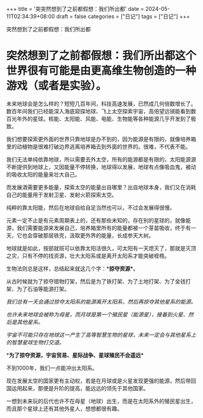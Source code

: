 +++
title = '突突然想到了之前都假想：我们所出都'
date = 2024-05-11T02:34:39+08:00
draft = false
categories = ["日记"]
tags = ["日记"]
+++


突然想到了之前都假想：我们所出都

# 突然想到了之前都假想：我们所出都这个世界很有可能是由更高维生物创造的一种游戏（或者是实验）。

未来地球会是怎么样的？短短几百年间，科技高速发展，已然成几何倍数增长了。数百年间我们已经能深入海底窥探地球、飞上太空探索宇宙，高倍望远镜能看到数百光年外的星球。核能、太阳能、风能、电能、生物能等各种能源几乎开发到了极致。




我们想要探索更外面的世界只靠地球是办不到的，因为能源是有限的，就像培养箱里的动植物是很难打破边界逃离培养箱去到外面的世界的。很难，不代表不能。




我们无法单纯依靠地球，所以需要去外太空，所有的能源都是有限的，太阳能源源不断提供到地球上，又因能量不停转换，地球得以发展，地球有点像吸血鬼，被动的吸收太阳的能量来壮大自己。




而发展酒需要更多能量，探索太空的能量出自哪里？出自地球本身，我们又在消耗自己的能量用于发射卫星、发射火箭探索太空。




纯粹的靠太阳能，然后在地球自给自足当然也可以，不过会发展得很慢。




元素一定不止是有元素周期表上的，还有那些未知的，存在别的星球的，就像能源，我们需要能源来发展自己，培养箱里所有的能量都被一个芽苗吸收，终于有一天，它也会穿破那层铁壳，汲取更外界的能量，长成参天大树。




地球就是如此，按部就班可以依靠太阳活很久，可太阳有一天熄灭了，那就是灭顶之灾，只有不停的找资源，壮大太阳系或是离开太阳系才能突破桎梏。




生物法则总是这样，总结起来就这几个字：***掠夺资源\***。




从古时候就为了掠夺猎物打架，然后是为了铁打架、为了土地打架、为了金钱打架、为了石油等能源打架。




*我们总有一天会通过掠夺太阳系的能源离开太阳系，然后再掠夺其他星系的能源。*




*也许未来地球会被称为母星，而月球是第一个殖民星（能源星），接着到火星、然后是其他星系。*




*宇宙不可能只存在地球这一产生了高等智慧生物的星球，未来一定会与其他星系上的智慧星球生物打交道。*




***为了掠夺资源，宇宙贸易、星际战争、星球殖民不会遥远\***




不到1000年，我们一点能冲出太阳系。




现在发展太空的国家更有主动权，若是在月球或是火星发现更强的能源，然后带回国运用起来，那便是升阶的提高，能远远的领先于其他国家。




一想到未来玩的后代也许不在母星（地球）出生，而是在太阳系外的殖民星出生，而且那个星球上还有其他外星人，想想都很有趣。